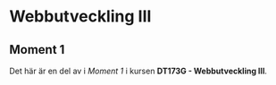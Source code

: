 # Webbutveckling III
## Moment 1
Det här är en del av i _Moment 1_ i kursen **DT173G - Webbutveckling III**.
